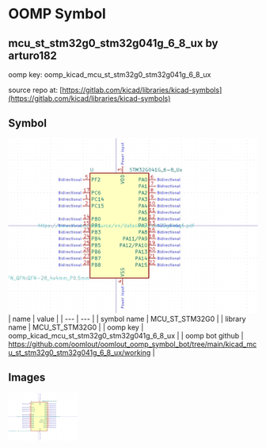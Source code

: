 # OOMP Symbol  
## mcu_st_stm32g0_stm32g041g_6_8_ux  by arturo182  
  
oomp key: oomp_kicad_mcu_st_stm32g0_stm32g041g_6_8_ux  
  
source repo at: [https://gitlab.com/kicad/libraries/kicad-symbols](https://gitlab.com/kicad/libraries/kicad-symbols)  
## Symbol  
  
[![working.png](working_600.png)](working.png)  
| name | value | 
| --- | --- | 
| symbol name | MCU_ST_STM32G0 | 
| library name | MCU_ST_STM32G0 | 
| oomp key | oomp_kicad_mcu_st_stm32g0_stm32g041g_6_8_ux | 
| oomp bot github | https://github.com/oomlout/oomlout_oomp_symbol_bot/tree/main/kicad_mcu_st_stm32g0_stm32g041g_6_8_ux/working | 
## Images  
  
[![working.png](working_140.png)](working.png)  

